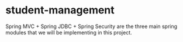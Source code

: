 # student-management
Spring MVC + Spring JDBC + Spring Security are the three main spring modules that we will be implementing in this project.
